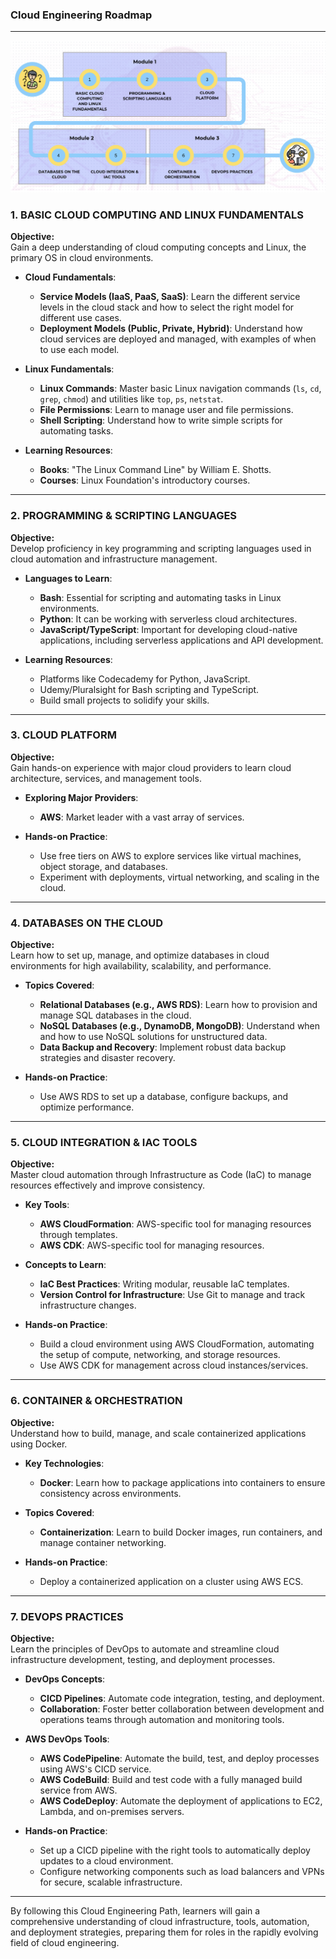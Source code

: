 ### Cloud Engineering Roadmap

---

![alt text](cloud-path.png)

### **1. BASIC CLOUD COMPUTING AND LINUX FUNDAMENTALS**
**Objective:**  
Gain a deep understanding of cloud computing concepts and Linux, the primary OS in cloud environments.

- **Cloud Fundamentals**:
  - **Service Models (IaaS, PaaS, SaaS)**: Learn the different service levels in the cloud stack and how to select the right model for different use cases.
  - **Deployment Models (Public, Private, Hybrid)**: Understand how cloud services are deployed and managed, with examples of when to use each model.

- **Linux Fundamentals**:
  - **Linux Commands**: Master basic Linux navigation commands (`ls`, `cd`, `grep`, `chmod`) and utilities like `top`, `ps`, `netstat`.
  - **File Permissions**: Learn to manage user and file permissions.
  - **Shell Scripting**: Understand how to write simple scripts for automating tasks.

- **Learning Resources**:
  - **Books**: "The Linux Command Line" by William E. Shotts.
  - **Courses**: Linux Foundation's introductory courses.

---

### **2. PROGRAMMING & SCRIPTING LANGUAGES**
**Objective:**  
Develop proficiency in key programming and scripting languages used in cloud automation and infrastructure management.

- **Languages to Learn**:
  - **Bash**: Essential for scripting and automating tasks in Linux environments.
  - **Python**: It can be working with serverless cloud architectures.
  - **JavaScript/TypeScript**: Important for developing cloud-native applications, including serverless applications and API development.

- **Learning Resources**:
  - Platforms like Codecademy for Python, JavaScript.
  - Udemy/Pluralsight for Bash scripting and TypeScript.
  - Build small projects to solidify your skills.

---

### **3. CLOUD PLATFORM**
**Objective:**  
Gain hands-on experience with major cloud providers to learn cloud architecture, services, and management tools.

- **Exploring Major Providers**:
  - **AWS**: Market leader with a vast array of services.

- **Hands-on Practice**:
  - Use free tiers on AWS to explore services like virtual machines, object storage, and databases.
  - Experiment with deployments, virtual networking, and scaling in the cloud.

---

### **4. DATABASES ON THE CLOUD**
**Objective:**  
Learn how to set up, manage, and optimize databases in cloud environments for high availability, scalability, and performance.

- **Topics Covered**:
  - **Relational Databases (e.g., AWS RDS)**: Learn how to provision and manage SQL databases in the cloud.
  - **NoSQL Databases (e.g., DynamoDB, MongoDB)**: Understand when and how to use NoSQL solutions for unstructured data.
  - **Data Backup and Recovery**: Implement robust data backup strategies and disaster recovery.

- **Hands-on Practice**:
  - Use AWS RDS to set up a database, configure backups, and optimize performance.

---

### **5. CLOUD INTEGRATION & IAC TOOLS**
**Objective:**  
Master cloud automation through Infrastructure as Code (IaC) to manage resources effectively and improve consistency.

- **Key Tools**:
  - **AWS CloudFormation**: AWS-specific tool for managing resources through templates.
  - **AWS CDK**: AWS-specific tool for managing resources.

- **Concepts to Learn**:
  - **IaC Best Practices**: Writing modular, reusable IaC templates.
  - **Version Control for Infrastructure**: Use Git to manage and track infrastructure changes.

- **Hands-on Practice**:
  - Build a cloud environment using AWS CloudFormation, automating the setup of compute, networking, and storage resources.
  - Use AWS CDK for management across cloud instances/services.

---

### **6. CONTAINER & ORCHESTRATION**
**Objective:**  
Understand how to build, manage, and scale containerized applications using Docker.

- **Key Technologies**:
  - **Docker**: Learn how to package applications into containers to ensure consistency across environments.

- **Topics Covered**:
  - **Containerization**: Learn to build Docker images, run containers, and manage container networking.

- **Hands-on Practice**:
  - Deploy a containerized application on a cluster using AWS ECS.

---

### **7. DEVOPS PRACTICES**
**Objective:**  
Learn the principles of DevOps to automate and streamline cloud infrastructure development, testing, and deployment processes.

- **DevOps Concepts**:
  - **CICD Pipelines**: Automate code integration, testing, and deployment.
  - **Collaboration**: Foster better collaboration between development and operations teams through automation and monitoring tools.

- **AWS DevOps Tools**:
  - **AWS CodePipeline**: Automate the build, test, and deploy processes using AWS's CICD service.
  - **AWS CodeBuild**: Build and test code with a fully managed build service from AWS.
  - **AWS CodeDeploy**: Automate the deployment of applications to EC2, Lambda, and on-premises servers.

- **Hands-on Practice**:
  - Set up a CICD pipeline with the right tools to automatically deploy updates to a cloud environment.
  - Configure networking components such as load balancers and VPNs for secure, scalable infrastructure.

---

By following this Cloud Engineering Path, learners will gain a comprehensive understanding of cloud infrastructure, tools, automation, and deployment strategies, preparing them for roles in the rapidly evolving field of cloud engineering.